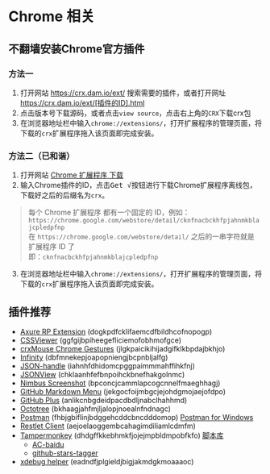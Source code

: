 Chrome 相关
============

## 不翻墙安装Chrome官方插件

### 方法一
1. 打开网站 <https://crx.dam.io/ext/> 搜索需要的插件，或者打开网址<https://crx.dam.io/ext/[插件的ID].html>
2. 点击版本号下载源码，或者点击`view source`，点击右上角的`CRX`下载crx包
3. 在浏览器地址栏中输入`chrome://extensions/`，打开扩展程序的管理页面，将下载的`crx`扩展程序拖入该页面即完成安装。

### 方法二（已和谐）
1. 打开网站 [Chrome 扩展程序 下载](http://crx.2333.me/ "Chrome 扩展程序 下载")
2. 输入Chrome插件的ID，点击<kbd>Get √</kbd>按钮进行下载Chrome扩展程序离线包，下载好之后的后缀名为`crx`。
> 每个 Chrome 扩展程序 都有一个固定的 ID，例如： `https://chrome.google.com/webstore/detail/cknfnacbckhfpjahnmkblajcpledpfnp`  
> 在 `https://chrome.google.com/webstore/detail/` 之后的一串字符就是 扩展程序 ID 了  
> 即：`cknfnacbckhfpjahnmkblajcpledpfnp`

3. 在浏览器地址栏中输入`chrome://extensions/`，打开扩展程序的管理页面，将下载的`crx`扩展程序拖入该页面即完成安装。


## 插件推荐

* [Axure RP Extension](https://www.axure.com/ "谷歌Chrome浏览器查看Axure RP原型") (dogkpdfcklifaemcdfbildhcofnopogp)
* [CSSViewer](https://github.com/miled/cssviewer "A Google Chrome Extension for fellow Web Developers, Web Designers, and Hobbyists.") (ggfgijbpiheegefliciemofobhmofgce)
* [crxMouse Chrome Gestures](http://crxmouse.com/ "鼠标手势,超级拖曳等方式控制浏览器") (jlgkpaicikihijadgifklkbpdajbkhjo)
* [Infinity](http://infinitynewtab.com/ "这是一个可定制的tab页插件, 可以登录账号同步设置") (dbfmnekepjoapopniengjbcpnbljalfg)
* [JSON-handle](http://jsonhandle.sinaapp.com/ "JSON格式化显示的一个插件") (iahnhfdhidomcpggpaimmmahffihkfnj)
* [JSONView](https://github.com/gildas-lormeau/JSONView-for-Chrome "JSON格式化显示的一个插件") (chklaanhfefbnpoihckbnefhakgolnmc)
* [Nimbus Screenshot](https://nimbus.everhelper.me "截图插件") (bpconcjcammlapcogcnnelfmaeghhagj)
* [GitHub Markdown Menu](https://github.com/willklein/github-markdown-menu "Adds a navigation menu to any readme or Markdown file in GitHub.") (jekgocfoijmbgcjejohdgmojaejofdpo)
* [GitHub Plus](https://chrome.google.com/webstore/detail/anlikcnbgdeidpacdbdljnabclhahhmd "Display repo size, size of each file, download link and option to copy file contents") (anlikcnbgdeidpacdbdljnabclhahhmd)
* [Octotree](https://github.com/buunguyen/octotree "Code tree for GitHub") (bkhaagjahfmjljalopjnoealnfndnagc)
* [Postman](https://www.getpostman.com/ "这是一个脚本管理工具, 可以将自定义脚本嵌入运行在其他网站上") (fhbjgbiflinjbdggehcddcbncdddomop) [Postman for Windows](https://dl.pstmn.io/download/latest/win64)
* [Restlet Client](https://restlet.com/modules/client/ "直观地创建和运行单独的HTTP请求以及复杂的场景。自动化与CI / CD插件API测试。不依赖第三方网站") (aejoelaoggembcahagimdiliamlcdmfm)
* [Tampermonkey](http://tampermonkey.net/ "这是一个脚本管理工具, 可以将自定义脚本嵌入运行在其他网站上") (dhdgffkkebhmkfjojejmpbldmpobfkfo) [脚本库](https://greasyfork.org)
    - [AC-baidu](https://greasyfork.org/zh-CN/scripts/14178")
    - [github-stars-tagger](https://greasyfork.org/zh-CN/scripts/34623")
* [xdebug helper](https://github.com/mac-cain13/xdebug-helper-for-chrome "PHP的调整和性能分析工具(Debugger and Profiler Tool for PHP)") (eadndfjplgieldjbigjakmdgkmoaaaoc)
